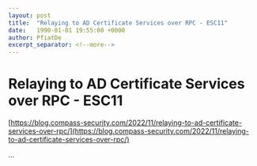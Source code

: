 ```yaml
---
layout: post
title:  "Relaying to AD Certificate Services over RPC - ESC11"
date:   1990-01-01 19:55:00 +0000
author: PfiatDe
excerpt_separator: <!--more-->
---
```


# Relaying to AD Certificate Services over RPC - ESC11
[https://blog.compass-security.com/2022/11/relaying-to-ad-certificate-services-over-rpc/](https://blog.compass-security.com/2022/11/relaying-to-ad-certificate-services-over-rpc/)

...
<!--more-->
